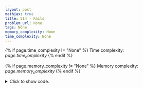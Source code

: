 ```yaml
---
layout: post
mathjax: true
title: 514 - Rails
problem_url: None
tags: None
memory_complexity: None
time_complexity: None
---
```




{% if page.time_complexity != "None" %}
Time complexity: ${{ page.time_complexity }}$
{% endif %}

{% if page.memory_complexity != "None" %}
Memory complexity: ${{ page.memory_complexity }}$
{% endif %}

<details>
<summary>
<p style="display:inline">Click to show code.</p>
</summary>
```cpp
{% raw %}
using namespace std;
using ll = long long;
using vi = vector<int>;
int main(void)
{
    int n;
    while (cin >> n and n != 0)
    {
        int pi;
        while (cin >> pi and pi != 0)
        {
            try
            {
                vector<bool> visited(n + 1, false);
                stack<int> s;
                for (int i = 0; i < n; ++i)
                {
                    if (i > 0)
                        cin >> pi;
                    if (not visited[pi])
                    {
                        for (int x = 1; x <= pi; ++x)
                        {
                            if (not visited[x])
                            {
                                s.push(x);
                                visited[x] = true;
                            }
                        }
                    }
                    else
                    {
                        if ((int)s.size() == 0 or s.top() != pi)
                        {
                            for (; i < n - 1; ++i)
                                cin >> pi;
                            throw -1;
                        }
                    }
                    s.pop();
                }
                cout << "Yes" << endl;
            }
            catch (int e)
            {
                cout << "No" << endl;
            }
        }
        cout << endl;
    }
    return 0;
}

{% endraw %}
```
</details>

